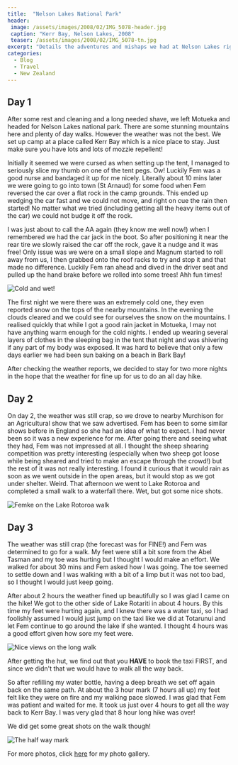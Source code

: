 ```yaml
---
title:  "Nelson Lakes National Park"
header:
 image: /assets/images/2008/02/IMG_5078-header.jpg
 caption: "Kerr Bay, Nelson Lakes, 2008"
 teaser: /assets/images/2008/02/IMG_5078-tn.jpg
excerpt: "Details the adventures and mishaps we had at Nelson Lakes right after the Abel Tasman hike."
categories: 
  - Blog
  - Travel
  - New Zealand
---
```

## Day 1
After some rest and cleaning and a long needed shave, we left Motueka and headed for Nelson Lakes national park. There are some stunning mountains here and plenty of day walks. However the weather was not the best. We set up camp at a place called Kerr Bay which is a nice place to stay. Just make sure you have lots and lots of mozzie repellent!

Initially it seemed we were cursed as when setting up the tent, I managed to seriously slice my thumb on one of the tent pegs. Ow! Luckily Fem was a good nurse and bandaged it up for me nicely. Literally about 10 mins later we were going to go into town (St Arnaud) for some food when Fem reversed the car over a flat rock in the camp grounds. This ended up wedging the car fast and we could not move, and right on cue the rain then started! No matter what we tried (including getting all the heavy items out of the car) we could not budge it off the rock. 

I was just about to call the AA again (they know me well now!) when I remembered we had the car jack in the boot. So after positioning it near the rear tire we slowly raised the car off the rock, gave it a nudge and it was free! Only issue was we were on a small slope and Magnum started to roll away from us, I then grabbed onto the roof racks to try and stop it and that made no difference. Luckily Fem ran ahead and dived in the driver seat and pulled up the hand brake before we rolled into some trees! Ahh fun times!

![Cold and wet!](https://photos.smugmug.com/New-Zealand/Nelson-Lakes-National-Park/i-v2rSnm4/0/8681f0ce/XL/IMG_4946-XL.jpg)

The first night we were there was an extremely cold one, they even reported snow on the tops of the nearby mountains. In the evening the clouds cleared and we could see for ourselves the snow on the mountains. I realised quickly that while I got a good rain jacket in Motueka, I may not have anything warm enough for the cold nights. I ended up wearing several layers of clothes in the sleeping bag in the tent that night and was shivering if any part of my body was exposed. It was hard to believe that only a few days earlier we had been sun baking on a beach in Bark Bay!

After checking the weather reports, we decided to stay for two more nights in the hope that the weather for fine up for us to do an all day hike.

## Day 2
On day 2, the weather was still crap, so we drove to nearby Murchison for an Agricultural show that we saw advertised. Fem has been to some similar shows before in England so she had an idea of what to expect. I had never been so it was a new experience for me. After going there and seeing what they had, Fem was not impressed at all. I thought the sheep shearing competition was pretty interesting (especially when two sheep got loose while being sheared and tried to make an escape through the crowd!) but the rest of it was not really interesting. I found it curious that it would rain as soon as we went outside in the open areas, but it would stop as we got under shelter. Weird.
That afternoon we went to Lake Rotoroa and completed a small walk to a waterfall there. Wet, but got some nice shots.

![Femke on the Lake Rotoroa walk](https://photos.smugmug.com/New-Zealand/Nelson-Lakes-National-Park/i-QLTNCjN/0/30cc4df0/X2/IMG_4977-X2.jpg)

## Day 3
The weather was still crap (the forecast was for FINE!) and Fem was determined to go for a walk. My feet were still a bit sore from the Abel Tasman and my toe was hurting but I thought I would make an effort. We walked for about 30 mins and Fem asked how I was going. The toe seemed to settle down and I was walking with a bit of a limp but it was not too bad, so I thought I would just keep going.

After about 2 hours the weather fined up beautifully so I was glad I came on the hike! We got to the other side of Lake Rotariti in about 4 hours. By this time my feet were hurting again, and I knew there was a water taxi, so I had foolishly assumed I would just jump on the taxi like we did at Totarunui and let Fem continue to go around the lake if she wanted. I thought 4 hours was a good effort given how sore my feet were.

![Nice views on the long walk](https://photos.smugmug.com/New-Zealand/Nelson-Lakes-National-Park/i-xh4Wkzm/0/f82b86ce/XL/IMG_5075-XL.jpg)

After getting the hut, we find out that you **HAVE** to book the taxi FIRST, and since we didn't that we would have to walk all the way back. 

So after refilling my water bottle, having a deep breath we set off again back on the same path. At about the 3 hour mark (7 hours all up) my feet felt like they were on fire and my walking pace slowed. I was glad that Fem was patient and waited for me. It took us just over 4 hours to get all the way back to Kerr Bay. I was very glad that 8 hour long hike was over!

We did get some great shots on the walk though!

![The half way mark](https://photos.smugmug.com/New-Zealand/Nelson-Lakes-National-Park/i-HMhCwdR/0/009bbe7f/X2/IMG_5052-X2.jpg)

For more photos, click [here](http://photos.mattcorr.com/New-Zealand/Nelson-Lakes-National-Park/i-xh4Wkzm) for my photo gallery.